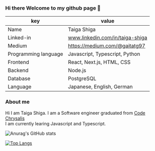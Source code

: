 ### Hi there Welcome to my github page 🤝

<!--
**gagataiga/gagataiga** is a ✨ _special_ ✨ repository because its `README.md` (this file) appears on your GitHub profile.

- 🔭 I’m currently working on ...
- 🌱 I’m currently learning ...
- 👯 I’m looking to collaborate on ...
- 🤔 I’m looking for help with ...
- 💬 Ask me about ...
- 📫 How to reach me: ...
- 😄 Pronouns: ...
- ⚡ Fun fact: ...
-->

| key | value |
| ---- | ---- |
| Name | Taiga Shiga |
| Linked-in | www.linkedin.com/in/taiga-shiga | 
| Medium | https://medium.com/@gaitatg97 | 
| Programming language | Javascript, Typescript, Python |
| Frontend | React, Next.js, HTML, CSS|
| Backend | Node.js |
| Database | PostgreSQL |
| Language | Japanese, English, German |

### About me 
Hi I am Taiga Shiga. I am a Software engineer graduated from [Code Chrysalis](https://www.codechrysalis.io/) <br>
I am currently learing Javascript and Typescript.  

![Anurag's GitHub stats](https://github-readme-stats.vercel.app/api?username=gagataiga&show_icons=true&theme=transparent)

[![Top Langs](https://github-readme-stats.vercel.app/api/top-langs/?username=gagataiga&layout=donut)](https://github.com/anuraghazra/github-readme-stats)
